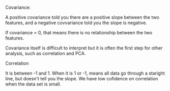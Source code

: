 Covariance:

A positive covariance told you there are a positive slope between the two features, 
and a negative covvariance told you the slope is negative.

If covariance = 0, that means there is no relationship between the two features.

Covariance itself is difficult to interpret but it is often the first step for other analysis, such as correlation and PCA.

Correlation 

It is between -1 and 1. When it is 1 or -1, means all data go through a staright line, but doesn't tell you the slope.
We have low cofidence on correlation when the data set is small. 
